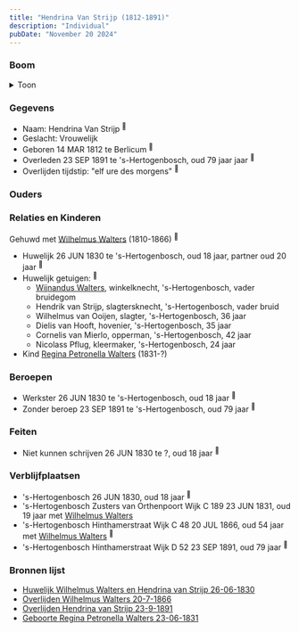 ```yaml
---
title: "Hendrina Van Strijp (1812-1891)"
description: "Individual"
pubDate: "November 20 2024"
---
```


### Boom
<details><summary>Toon</summary>

![test](https://www.plantuml.com/plantuml/svg/ZP9FImCn4CNl-HI3FNWgP7UrQYbLAoqgAiNw1qybkplkniuc9PD5IkbtDxLBBIZgBKpcvVtcPSxOA-VhYWJFj9ahfof8LJOhdArDVc79El1E6GvNQBmeTOwGQPSHRivOpVq2AgnITBmfiKU7rY_cA7PUpKWnmr80mC2w7Dr3gREPGUPUhrBQzFkGY9KG-p3-j68XDfAzIpIvqqR1ap8myKw_pVT0CLn96IKIjlBMQ31CXadmMBvgf7m5lMwgqiKqjTuJTliG7S3j-Jr4nr4C0tIaixhQQUPPJJHL9fzcpZAdDj05LPp0P3WEgfC8zhbzYSxR0argEIlNn0tciwOIgQePdXM527WB6Hy1j8R9w70q-0qk3d0lQpW9f_-Wad3zU1FQEvsVg1geNlSTyroROgte1CLTK2Jo4sqafJmuX1RfelGB9BBl0MyhlSTY7VeOlGkMHEhRN4Sn_2Fq45zZ-qDyVuvv6h9OYUQhs-q6MZInVXMQOTeDc11dOMl2Ndy0)
</details>

### Gegevens
- Naam: Hendrina Van Strijp <sup><a href="../s00173/" style="text-decoration:none" title="Huwelijk Wilhelmus Walters en Hendrina van Strijp 26-06-1830">:link:</a></sup>
- Geslacht: Vrouwelijk
- Geboren 14 MAR 1812 te Berlicum <sup><a href="../s00173/" style="text-decoration:none" title="Huwelijk Wilhelmus Walters en Hendrina van Strijp 26-06-1830">:link:</a></sup>
- Overleden 23 SEP 1891 te 's-Hertogenbosch, oud 79 jaar jaar <sup><a href="../s00232/" style="text-decoration:none" title="Overlijden Hendrina van Strijp 23-9-1891">:link:</a></sup>
- Overlijden tijdstip: "elf ure des morgens" <sup><a href="../s00232/" style="text-decoration:none" title="Overlijden Hendrina van Strijp 23-9-1891">:link:</a></sup>

### Ouders

### Relaties en Kinderen

Gehuwd met [Wilhelmus Walters](../i00127/) (1810-1866) <sup><a href="../s00173/" style="text-decoration:none" title="Huwelijk Wilhelmus Walters en Hendrina van Strijp 26-06-1830">:link:</a></sup>
- Huwelijk 26 JUN 1830 te 's-Hertogenbosch, oud 18 jaar, partner oud 20 jaar <sup><a href="../s00173/" style="text-decoration:none" title="Huwelijk Wilhelmus Walters en Hendrina van Strijp 26-06-1830">:link:</a></sup>
- Huwelijk getuigen:  <sup><a href="../s00173/" style="text-decoration:none" title="Huwelijk Wilhelmus Walters en Hendrina van Strijp 26-06-1830">:link:</a></sup>
  - [Wijnandus Walters](../i00101/), winkelknecht, \'s-Hertogenbosch, vader bruidegom
  - Hendrik van Strijp, slagtersknecht, \'s-Hertogenbosch, vader bruid
  - Wilhelmus van Ooijen, slagter, \'s-Hertogenbosch, 36 jaar
  - Dielis van Hooft, hovenier, \'s-Hertogenbosch, 35 jaar
  - Cornelis van Mierlo, opperman, \'s-Hertogenbosch, 42 jaar
  - Nicolass Pflug, kleermaker, \'s-Hertogenbosch, 24 jaar
- Kind [Regina Petronella Walters](../i00172/) (1831-?)

### Beroepen
- Werkster 26 JUN 1830 te 's-Hertogenbosch, oud 18 jaar <sup><a href="../s00173/" style="text-decoration:none" title="Huwelijk Wilhelmus Walters en Hendrina van Strijp 26-06-1830">:link:</a></sup>
- Zonder beroep 23 SEP 1891 te 's-Hertogenbosch, oud 79 jaar <sup><a href="../s00232/" style="text-decoration:none" title="Overlijden Hendrina van Strijp 23-9-1891">:link:</a></sup>

### Feiten
- Niet kunnen schrijven 26 JUN 1830 te ?, oud 18 jaar <sup><a href="../s00173/" style="text-decoration:none" title="Huwelijk Wilhelmus Walters en Hendrina van Strijp 26-06-1830">:link:</a></sup>

### Verblijfplaatsen
- 's-Hertogenbosch  26 JUN 1830, oud 18 jaar  <sup><a href="../s00173/" style="text-decoration:none" title="Huwelijk Wilhelmus Walters en Hendrina van Strijp 26-06-1830">:link:</a></sup>
- 's-Hertogenbosch Zusters van Orthenpoort Wijk C 189 23 JUN 1831, oud 19 jaar met [Wilhelmus Walters](../i00127/) 
- 's-Hertogenbosch Hinthamerstraat Wijk C 48 20 JUL 1866, oud 54 jaar met [Wilhelmus Walters](../i00127/) <sup><a href="../s00231/" style="text-decoration:none" title="Overlijden Wilhelmus Walters 20-7-1866">:link:</a></sup>
- 's-Hertogenbosch Hinthamerstraat Wijk D 52 23 SEP 1891, oud 79 jaar  <sup><a href="../s00232/" style="text-decoration:none" title="Overlijden Hendrina van Strijp 23-9-1891">:link:</a></sup>

### Bronnen lijst
- [Huwelijk Wilhelmus Walters en Hendrina van Strijp 26-06-1830](../s00173/)
- [Overlijden Wilhelmus Walters 20-7-1866](../s00231/)
- [Overlijden Hendrina van Strijp 23-9-1891](../s00232/)
- [Geboorte Regina Petronella Walters 23-06-1831](../s00297/)